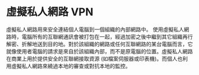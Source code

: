 [Title]: # (虛擬私人網路)
[Difficulty]: # (初學者)
[Order]: # (130)

# 虛擬私人網路 VPN

虛擬私人網路用來安全連結個人電腦到一個組織的內部網路中。 使用虛擬私人網路時，電腦所有的互聯網通訊會被打包在一起，經過加密之後中繼到其它組織再行解密、折解地送到目的地。對於該組織的網路或任何互聯網路的某台電腦而言，它就像使用者電腦的請求是來自於該組織內部，而不是原電腦的位置。虛擬私人網路在商業上用於提供安全的互聯網接取資源 (如檔案伺服器或印表機)。而個人也利用虛擬私人網路來繞過本地的審查或對抗本地的監控。
